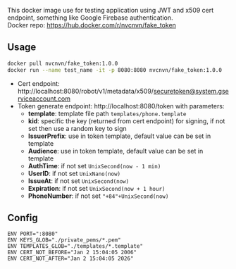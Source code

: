 This docker image use for testing application using JWT and x509 cert endpoint, something like Google Firebase authentication.  
Docker repo: https://hub.docker.com/r/nvcnvn/fake_token

## Usage
```sh
docker pull nvcnvn/fake_token:1.0.0
docker run --name test_name -it -p 8080:8080 nvcnvn/fake_token:1.0.0
```

* Cert endpoint: http://localhost:8080/robot/v1/metadata/x509/securetoken@system.gserviceaccount.com
* Token generate endpoint: http://localhost:8080/token with parameters:  
    * **template**: template file path `templates/phone.template`
    * **kid**: specific the key (returned from cert endpoint) for signing, if not set then use a random key to sign
    * **IssuerPrefix**: use in token template, default value can be set in template
    * **Audience**: use in token template, default value can be set in template
    * **AuthTime**: if not set `UnixSecond(now - 1 min)`
    * **UserID**: if not set `UnixNano(now)`
    * **IssueAt**: if not set `UnixSecond(now)`
    * **Expiration**: if not set `UnixSecond(now + 1 hour)`
    * **PhoneNumber**: if not set `"+84"+UnixSecond(now)`
## Config
```
ENV PORT=":8080"
ENV KEYS_GLOB="./private_pems/*.pem"
ENV TEMPLATES_GLOB="./templates/*.template"
ENV CERT_NOT_BEFORE="Jan 2 15:04:05 2006"
ENV CERT_NOT_AFTER="Jan 2 15:04:05 2026"
```
